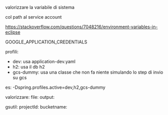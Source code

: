 valorizzare la variabile di sistema

col path al service account

https://stackoverflow.com/questions/7048216/environment-variables-in-eclipse

GOOGLE_APPLICATION_CREDENTIALS

profili:
- dev: usa application-dev.yaml
- h2: usa il db h2
- gcs-dummy: usa una classe che non fa niente simulando lo step di invio su gcs

es: 
-Dspring.profiles.active=dev,h2,gcs-dummy

valorizzare:
file:
  output: <path per scrivere il csv>
  
gsutil:
  projectId: <id progetto gcp>
  bucketname: <nome del bucket>  